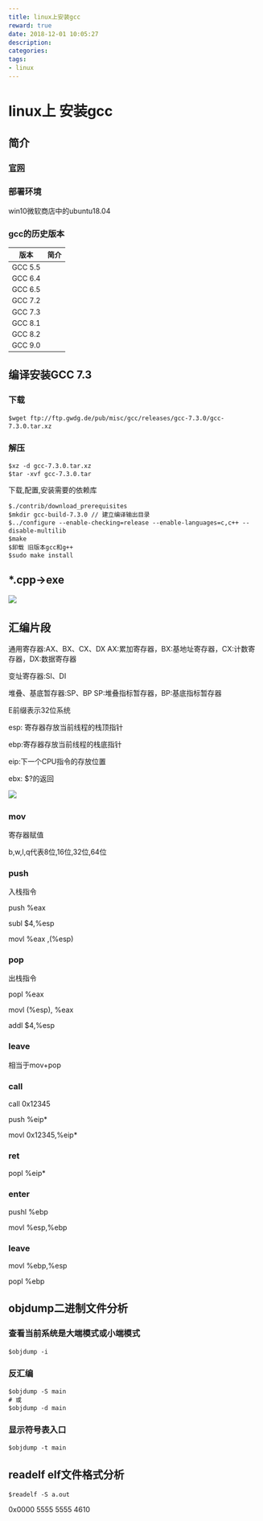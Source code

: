 ```yaml
---
title: linux上安装gcc
reward: true
date: 2018-12-01 10:05:27
description:
categories:
tags:
- linux
---
```


# linux上 安装gcc

## 简介

### [官网](https://gcc.gnu.org/)

### 部署环境

win10微软商店中的ubuntu18.04

### gcc的历史版本

|  版本   | 简介 |
| :-----: | :--: |
| GCC 5.5 |      |
| GCC 6.4 |      |
| GCC 6.5 |      |
| GCC 7.2 |      |
| GCC 7.3 |      |
| GCC 8.1 |      |
| GCC 8.2 |      |
| GCC 9.0 |      |

## 编译安装GCC 7.3

### 下载

```shell
$wget ftp://ftp.gwdg.de/pub/misc/gcc/releases/gcc-7.3.0/gcc-7.3.0.tar.xz
```

### 解压

```shell
$xz -d gcc-7.3.0.tar.xz
$tar -xvf gcc-7.3.0.tar
```

下载,配置,安装需要的依赖库

```shell
$./contrib/download_prerequisites
$mkdir gcc-build-7.3.0 // 建立编译输出目录
$../configure --enable-checking=release --enable-languages=c,c++ --disable-multilib
$make
$卸载 旧版本gcc和g++
$sudo make install
```

## *.cpp->exe

![](.\_linux上安装gcc\buildexe.png)

## 汇编片段

通用寄存器:AX、BX、CX、DX
AX:累加寄存器，BX:基地址寄存器，CX:计数寄存器，DX:数据寄存器

变址寄存器:SI、DI

堆叠、基底暂存器:SP、BP
SP:堆叠指标暂存器，BP:基底指标暂存器  

E前缀表示32位系统

esp: 寄存器存放当前线程的栈顶指针

ebp:寄存器存放当前线程的栈底指针

eip:下一个CPU指令的存放位置

ebx: $?的返回

![](.\_linux上安装gcc\寻址方式.png)

### mov

寄存器赋值

b,w,l,q代表8位,16位,32位,64位

### push

入栈指令

push %eax

subl $4,%esp

movl %eax	,(%esp)

### pop

出栈指令

popl %eax

movl (%esp), %eax

addl $4,%esp

### leave

相当于mov+pop

### call

call 0x12345

push %eip*

movl 0x12345,%eip* 

### ret

popl %eip*

### enter

pushl %ebp

movl %esp,%ebp

### leave

movl %ebp,%esp

popl %ebp

## objdump二进制文件分析

### 查看当前系统是大端模式或小端模式

```shell
$objdump -i
```

### 反汇编

```shell
$objdump -S main
# 或
$objdump -d main
```

### 显示符号表入口

```shell
$objdump -t main
```

## readelf elf文件格式分析

```shell
$readelf -S a.out
```

0x0000 5555 5555 4610